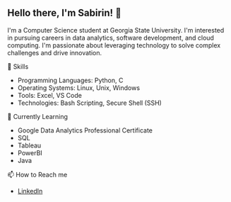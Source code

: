 ## Hello there, I'm Sabirin! 👋
I'm a Computer Science student at Georgia State University. I'm interested in pursuing careers in data analytics, software development, and cloud computing. I'm passionate about leveraging technology to solve complex challenges and drive innovation.

🔭 Skills
- Programming Languages: Python, C
- Operating Systems: Linux, Unix, Windows
- Tools: Excel, VS Code
- Technologies: Bash Scripting, Secure Shell (SSH)

🌱 Currently Learning 
- Google Data Analytics Professional Certificate
- SQL
- Tableau
- PowerBI
- Java

📫 How to Reach me
- [LinkedIn](https://www.linkedin.com/in/sabirin-mohamed/)
